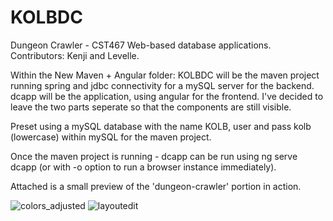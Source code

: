 # KOLBDC
Dungeon Crawler - CST467 Web-based database applications.
Contributors: Kenji and Levelle.

Within the New Maven + Angular folder:
KOLBDC will be the maven project running spring and jdbc connectivity for a mySQL server for the backend.
dcapp will be the application, using angular for the frontend.
I've decided to leave the two parts seperate so that the components are still visible.

Preset using a mySQL database with the name KOLB, user and pass kolb (lowercase) within mySQL for the maven project.

Once the maven project is running - dcapp can be run using ng serve dcapp (or with -o option to run a browser instance immediately).

Attached is a small preview of the 'dungeon-crawler' portion in action.

![colors_adjusted](https://user-images.githubusercontent.com/57305222/118189022-dd44a900-b406-11eb-96c9-1a2bfefca43d.png)
![layoutedit](https://user-images.githubusercontent.com/57305222/118189029-e03f9980-b406-11eb-8702-693964e2fad4.png)
